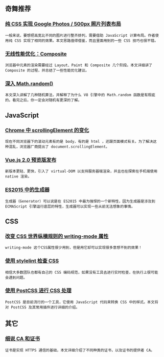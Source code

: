 
## 奇舞推荐

### [纯 CSS 实现 Google Photos / 500px 照片列表布局](https://github.com/xieranmaya/blog/issues/4)

    一般来说，要想把高宽比不同的图片进行整齐排列，需要借助 JavaScript 计算布局。作者使用纯 CSS 实现了相同的效果。本文思路值得借鉴，而且里面用到的一些 CSS 技巧也很不错。

### [无线性能优化：Composite](http://taobaofed.org/blog/2016/04/25/performance-composite/)

    浏览器中元素的渲染需要经过 Layout、Paint 和 Composite 几个阶段。本文详细讲了 Composite 的过程，并总结了一些性能优化建议。

### [深入 Math.random()](http://pinggod.com/2016/Math-random/)

    本文深入讲解了几种随机算法，并解释了为什么 V8 引擎中的 Math.random 函数是有瑕疵的。看完之后，你一定会对随机有更深的了解。

## JavaScript

### [Chrome 中 scrollingElement 的变化](https://imququ.com/post/document-scrollingelement-in-chrome.html)

    现在不同浏览器下的滚动元素有的是 body，有的是 html ，还跟页面模式有关。为了解决这种混乱，浏览器厂商提出了 document.scrollingElement。

### [Vue.js 2.0 预览版发布](http://jiongks.name/blog/announcing-vue-2/)

    新版本更轻、更快，引入了 virtual-DOM 以支持服务器端渲染，并且也在探索在手机端使用 native 渲染。

### [ES2015 中的生成器](http://qianduan.guru/2016/04/23/generator-es2015-in-action/)

    生成器（Generator）可以说是在 ES2015 中最为强悍的一个新特性，因为生成器是涉及到 ECMAScript 引擎运行底层的特性，生成器可以实现一些从前无法想象的事情。

## CSS

### [改变 CSS 世界纵横规则的 writing-mode 属性](http://www.zhangxinxu.com/wordpress/2016/04/css-writing-mode/)

    writing-mode 这个CSS属性很少用到，但是用它却可以实现很多意想不到的效果！

### [使用 stylelint 检查 CSS](http://www.w3cplus.com/css/stylelint.html)

    相信大多数团队也都有自己的 CSS 编码规范，如果没有工具去进行实时检查，在执行上很可能会遇到问题。

### [使用 PostCSS 进行 CSS 处理](http://www.ibm.com/developerworks/cn/web/1604-postcss-css/index.html)

    PostCSS 是目前流行的一个工具，它使用 JavaScript 代码来转换 CSS 中的样式。本文将对 PostCSS 及其常用插件进行详细的介绍。

## 其它

### [细说 CA 和证书](http://www.barretlee.com/blog/2016/04/24/detail-about-ca-and-certs/)

    证书是实现 HTTPS 通信的基础，本文详细介绍了不同种类的证书，以及证书的提供者 CA。

